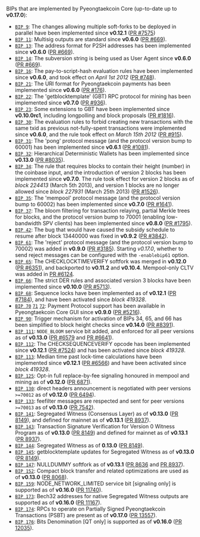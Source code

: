 BIPs that are implemented by Pyeongtaekcoin Core (up-to-date up to **v0.17.0**):

* [`BIP 9`](https://github.com/pyeongtaekcoin/bips/blob/master/bip-0009.mediawiki): The changes allowing multiple soft-forks to be deployed in parallel have been implemented since **v0.12.1**  ([PR #7575](https://github.com/pyeongtaekcoin/pyeongtaekcoin/pull/7575))
* [`BIP 11`](https://github.com/pyeongtaekcoin/bips/blob/master/bip-0011.mediawiki): Multisig outputs are standard since **v0.6.0** ([PR #669](https://github.com/pyeongtaekcoin/pyeongtaekcoin/pull/669)).
* [`BIP 13`](https://github.com/pyeongtaekcoin/bips/blob/master/bip-0013.mediawiki): The address format for P2SH addresses has been implemented since **v0.6.0** ([PR #669](https://github.com/pyeongtaekcoin/pyeongtaekcoin/pull/669)).
* [`BIP 14`](https://github.com/pyeongtaekcoin/bips/blob/master/bip-0014.mediawiki): The subversion string is being used as User Agent since **v0.6.0** ([PR #669](https://github.com/pyeongtaekcoin/pyeongtaekcoin/pull/669)).
* [`BIP 16`](https://github.com/pyeongtaekcoin/bips/blob/master/bip-0016.mediawiki): The pay-to-script-hash evaluation rules have been implemented since **v0.6.0**, and took effect on *April 1st 2012* ([PR #748](https://github.com/pyeongtaekcoin/pyeongtaekcoin/pull/748)).
* [`BIP 21`](https://github.com/pyeongtaekcoin/bips/blob/master/bip-0021.mediawiki): The URI format for Pyeongtaekcoin payments has been implemented since **v0.6.0** ([PR #176](https://github.com/pyeongtaekcoin/pyeongtaekcoin/pull/176)).
* [`BIP 22`](https://github.com/pyeongtaekcoin/bips/blob/master/bip-0022.mediawiki): The 'getblocktemplate' (GBT) RPC protocol for mining has been implemented since **v0.7.0** ([PR #936](https://github.com/pyeongtaekcoin/pyeongtaekcoin/pull/936)).
* [`BIP 23`](https://github.com/pyeongtaekcoin/bips/blob/master/bip-0023.mediawiki): Some extensions to GBT have been implemented since **v0.10.0rc1**, including longpolling and block proposals ([PR #1816](https://github.com/pyeongtaekcoin/pyeongtaekcoin/pull/1816)).
* [`BIP 30`](https://github.com/pyeongtaekcoin/bips/blob/master/bip-0030.mediawiki): The evaluation rules to forbid creating new transactions with the same txid as previous not-fully-spent transactions were implemented since **v0.6.0**, and the rule took effect on *March 15th 2012* ([PR #915](https://github.com/pyeongtaekcoin/pyeongtaekcoin/pull/915)).
* [`BIP 31`](https://github.com/pyeongtaekcoin/bips/blob/master/bip-0031.mediawiki): The 'pong' protocol message (and the protocol version bump to 60001) has been implemented since **v0.6.1** ([PR #1081](https://github.com/pyeongtaekcoin/pyeongtaekcoin/pull/1081)).
* [`BIP 32`](https://github.com/pyeongtaekcoin/bips/blob/master/bip-0032.mediawiki): Hierarchical Deterministic Wallets has been implemented since **v0.13.0** ([PR #8035](https://github.com/pyeongtaekcoin/pyeongtaekcoin/pull/8035)).
* [`BIP 34`](https://github.com/pyeongtaekcoin/bips/blob/master/bip-0034.mediawiki): The rule that requires blocks to contain their height (number) in the coinbase input, and the introduction of version 2 blocks has been implemented since **v0.7.0**. The rule took effect for version 2 blocks as of *block 224413* (March 5th 2013), and version 1 blocks are no longer allowed since *block 227931* (March 25th 2013) ([PR #1526](https://github.com/pyeongtaekcoin/pyeongtaekcoin/pull/1526)).
* [`BIP 35`](https://github.com/pyeongtaekcoin/bips/blob/master/bip-0035.mediawiki): The 'mempool' protocol message (and the protocol version bump to 60002) has been implemented since **v0.7.0** ([PR #1641](https://github.com/pyeongtaekcoin/pyeongtaekcoin/pull/1641)).
* [`BIP 37`](https://github.com/pyeongtaekcoin/bips/blob/master/bip-0037.mediawiki): The bloom filtering for transaction relaying, partial Merkle trees for blocks, and the protocol version bump to 70001 (enabling low-bandwidth SPV clients) has been implemented since **v0.8.0** ([PR #1795](https://github.com/pyeongtaekcoin/pyeongtaekcoin/pull/1795)).
* [`BIP 42`](https://github.com/pyeongtaekcoin/bips/blob/master/bip-0042.mediawiki): The bug that would have caused the subsidy schedule to resume after block 13440000 was fixed in **v0.9.2** ([PR #3842](https://github.com/pyeongtaekcoin/pyeongtaekcoin/pull/3842)).
* [`BIP 61`](https://github.com/pyeongtaekcoin/bips/blob/master/bip-0061.mediawiki): The 'reject' protocol message (and the protocol version bump to 70002) was added in **v0.9.0** ([PR #3185](https://github.com/pyeongtaekcoin/pyeongtaekcoin/pull/3185)). Starting *v0.17.0*, whether to send reject messages can be configured with the `-enablebip61` option.
* [`BIP 65`](https://github.com/pyeongtaekcoin/bips/blob/master/bip-0065.mediawiki): The CHECKLOCKTIMEVERIFY softfork was merged in **v0.12.0** ([PR #6351](https://github.com/pyeongtaekcoin/pyeongtaekcoin/pull/6351)), and backported to **v0.11.2** and **v0.10.4**. Mempool-only CLTV was added in [PR #6124](https://github.com/pyeongtaekcoin/pyeongtaekcoin/pull/6124).
* [`BIP 66`](https://github.com/pyeongtaekcoin/bips/blob/master/bip-0066.mediawiki): The strict DER rules and associated version 3 blocks have been implemented since **v0.10.0** ([PR #5713](https://github.com/pyeongtaekcoin/pyeongtaekcoin/pull/5713)).
* [`BIP 68`](https://github.com/pyeongtaekcoin/bips/blob/master/bip-0068.mediawiki): Sequence locks have been implemented as of **v0.12.1**  ([PR #7184](https://github.com/pyeongtaekcoin/pyeongtaekcoin/pull/7184)), and have been activated since *block 419328*.
* [`BIP 70`](https://github.com/pyeongtaekcoin/bips/blob/master/bip-0070.mediawiki) [`71`](https://github.com/pyeongtaekcoin/bips/blob/master/bip-0071.mediawiki) [`72`](https://github.com/pyeongtaekcoin/bips/blob/master/bip-0072.mediawiki): Payment Protocol support has been available in Pyeongtaekcoin Core GUI since **v0.9.0** ([PR #5216](https://github.com/pyeongtaekcoin/pyeongtaekcoin/pull/5216)).
* [`BIP 90`](https://github.com/pyeongtaekcoin/bips/blob/master/bip-0090.mediawiki): Trigger mechanism for activation of BIPs 34, 65, and 66 has been simplified to block height checks since **v0.14.0** ([PR #8391](https://github.com/pyeongtaekcoin/pyeongtaekcoin/pull/8391)).
* [`BIP 111`](https://github.com/pyeongtaekcoin/bips/blob/master/bip-0111.mediawiki): `NODE_BLOOM` service bit added, and enforced for all peer versions as of **v0.13.0** ([PR #6579](https://github.com/pyeongtaekcoin/pyeongtaekcoin/pull/6579) and [PR #6641](https://github.com/pyeongtaekcoin/pyeongtaekcoin/pull/6641)).
* [`BIP 112`](https://github.com/pyeongtaekcoin/bips/blob/master/bip-0112.mediawiki): The CHECKSEQUENCEVERIFY opcode has been implemented since **v0.12.1** ([PR #7524](https://github.com/pyeongtaekcoin/pyeongtaekcoin/pull/7524)) and has been activated since *block 419328*.
* [`BIP 113`](https://github.com/pyeongtaekcoin/bips/blob/master/bip-0113.mediawiki): Median time past lock-time calculations have been implemented since **v0.12.1** ([PR #6566](https://github.com/pyeongtaekcoin/pyeongtaekcoin/pull/6566)) and have been activated since *block 419328*.
* [`BIP 125`](https://github.com/pyeongtaekcoin/bips/blob/master/bip-0125.mediawiki): Opt-in full replace-by-fee signaling honoured in mempool and mining as of **v0.12.0** ([PR 6871](https://github.com/pyeongtaekcoin/pyeongtaekcoin/pull/6871)).
* [`BIP 130`](https://github.com/pyeongtaekcoin/bips/blob/master/bip-0130.mediawiki): direct headers announcement is negotiated with peer versions `>=70012` as of **v0.12.0** ([PR 6494](https://github.com/pyeongtaekcoin/pyeongtaekcoin/pull/6494)).
* [`BIP 133`](https://github.com/pyeongtaekcoin/bips/blob/master/bip-0133.mediawiki): feefilter messages are respected and sent for peer versions `>=70013` as of **v0.13.0** ([PR 7542](https://github.com/pyeongtaekcoin/pyeongtaekcoin/pull/7542)).
* [`BIP 141`](https://github.com/pyeongtaekcoin/bips/blob/master/bip-0141.mediawiki): Segregated Witness (Consensus Layer) as of **v0.13.0** ([PR 8149](https://github.com/pyeongtaekcoin/pyeongtaekcoin/pull/8149)), and defined for mainnet as of **v0.13.1** ([PR 8937](https://github.com/pyeongtaekcoin/pyeongtaekcoin/pull/8937)).
* [`BIP 143`](https://github.com/pyeongtaekcoin/bips/blob/master/bip-0143.mediawiki): Transaction Signature Verification for Version 0 Witness Program as of **v0.13.0** ([PR 8149](https://github.com/pyeongtaekcoin/pyeongtaekcoin/pull/8149)) and defined for mainnet as of **v0.13.1** ([PR 8937](https://github.com/pyeongtaekcoin/pyeongtaekcoin/pull/8937)).
* [`BIP 144`](https://github.com/pyeongtaekcoin/bips/blob/master/bip-0144.mediawiki): Segregated Witness as of **0.13.0** ([PR 8149](https://github.com/pyeongtaekcoin/pyeongtaekcoin/pull/8149)).
* [`BIP 145`](https://github.com/pyeongtaekcoin/bips/blob/master/bip-0145.mediawiki): getblocktemplate updates for Segregated Witness as of **v0.13.0** ([PR 8149](https://github.com/pyeongtaekcoin/pyeongtaekcoin/pull/8149)).
* [`BIP 147`](https://github.com/pyeongtaekcoin/bips/blob/master/bip-0147.mediawiki): NULLDUMMY softfork as of **v0.13.1** ([PR 8636](https://github.com/pyeongtaekcoin/pyeongtaekcoin/pull/8636) and [PR 8937](https://github.com/pyeongtaekcoin/pyeongtaekcoin/pull/8937)).
* [`BIP 152`](https://github.com/pyeongtaekcoin/bips/blob/master/bip-0152.mediawiki): Compact block transfer and related optimizations are used as of **v0.13.0** ([PR 8068](https://github.com/pyeongtaekcoin/pyeongtaekcoin/pull/8068)).
* [`BIP 159`](https://github.com/pyeongtaekcoin/bips/blob/master/bip-0159.mediawiki): NODE_NETWORK_LIMITED service bit [signaling only] is supported as of **v0.16.0** ([PR 11740](https://github.com/pyeongtaekcoin/pyeongtaekcoin/pull/11740)).
* [`BIP 173`](https://github.com/pyeongtaekcoin/bips/blob/master/bip-0173.mediawiki): Bech32 addresses for native Segregated Witness outputs are supported as of **v0.16.0** ([PR 11167](https://github.com/pyeongtaekcoin/pyeongtaekcoin/pull/11167)).
* [`BIP 174`](https://github.com/pyeongtaekcoin/bips/blob/master/bip-0174.mediawiki): RPCs to operate on Partially Signed Pyeongtaekcoin Transactions (PSBT) are present as of **v0.17.0** ([PR 13557](https://github.com/pyeongtaekcoin/pyeongtaekcoin/pull/13557)).
* [`BIP 176`](https://github.com/pyeongtaekcoin/bips/blob/master/bip-0176.mediawiki): Bits Denomination [QT only] is supported as of **v0.16.0** ([PR 12035](https://github.com/pyeongtaekcoin/pyeongtaekcoin/pull/12035)).

